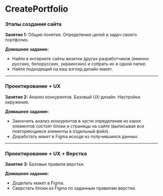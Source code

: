# CreatePortfolio

### Этапы создания сайта

**Занятие 1:** Общие понятия. Определение целей и задач своего портфолио.

**Домашнее задание:**
* Найти в интернете сайты визитки других разработчиков (именно русских, белорусских, украинских) и собрать их в одной папке.
* Найти подходящий на ваш взгляд дизайн макет.

---

### Проектирование + UX

**Занятие 2:** Анализ конкурентов. Базовый UX-дизайн. Настройка окружения.

**Домашнее задание:**
* Закончить анализ конкурентов в части определения из каких элементов состоят блоки и страницы на сайте (выписывая все повторяющиеся элементы в отдельный файл).
* Доработать макет в Figma исходя из получившихся данных.

---

### Проектирование + UX + Верстка

**Занятие 3:** Базовые правила верстки.

**Домашнее задание:**
* Доделать макет в Figma.
* Сверстать блоки из Figma по заданным правилам верстки.